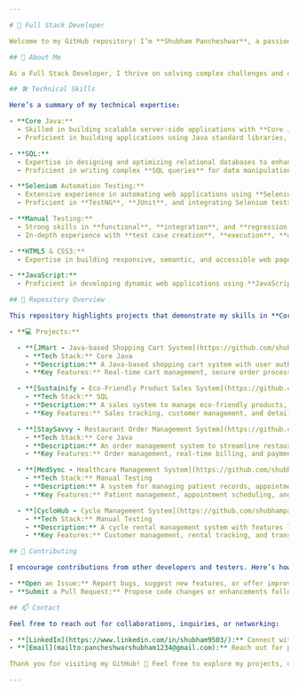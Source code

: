 ```yaml
---

# 🚀 Full Stack Developer

Welcome to my GitHub repository! I’m **Shubham Pancheshwar**, a passionate Full Stack Developer with expertise in **Core Java**, **SQL**, **Selenium Automation Testing**, **Manual Testing**, **HTML5**, **CSS3**, and **JavaScript**. This repository showcases my projects, demonstrating my proficiency in backend and frontend development, automation testing, and database management.

## 🌟 About Me

As a Full Stack Developer, I thrive on solving complex challenges and creating applications that are both functional and user-friendly. With a strong foundation in **Core Java** for server-side development and **SQL** for efficient database management, I’m also proficient in **Selenium Automation Testing** and **Manual Testing** to ensure the reliability and performance of applications. I aim to create solutions that are scalable, maintainable, and robust, whether it’s by developing secure backend systems, optimizing SQL queries, or automating repetitive tasks through testing.

## 🛠️ Technical Skills

Here’s a summary of my technical expertise:

- **Core Java:**
  - Skilled in building scalable server-side applications with **Core Java**, focusing on object-oriented principles and design patterns.
  - Proficient in building applications using Java standard libraries, collections, and multithreading to optimize performance.

- **SQL:**
  - Expertise in designing and optimizing relational databases to enhance performance and scalability.
  - Proficient in writing complex **SQL queries** for data manipulation, analysis, and optimization, with strong experience in **MySQL** and **PostgreSQL**.

- **Selenium Automation Testing:**
  - Extensive experience in automating web applications using **Selenium WebDriver**, ensuring consistent and repeatable test executions.
  - Proficient in **TestNG**, **JUnit**, and integrating Selenium tests with CI/CD pipelines to support continuous testing and delivery.

- **Manual Testing:**
  - Strong skills in **functional**, **integration**, and **regression testing** to ensure software reliability and business functionality.
  - In-depth experience with **test case creation**, **execution**, **defect reporting**, and documentation, ensuring quality at every stage of the development process.

- **HTML5 & CSS3:**
  - Expertise in building responsive, semantic, and accessible web pages using **HTML5** and **CSS3** to enhance user experience and accessibility.

- **JavaScript:**
  - Proficient in developing dynamic web applications using **JavaScript** and frameworks like **React** for building interactive and scalable front-end and back-end systems.

## 📁 Repository Overview

This repository highlights projects that demonstrate my skills in **Core Java**, **SQL**, and **Testing (both Manual and Automated)**. Below are some of my key projects:

- **💻 Projects:**

  - **[JMart - Java-based Shopping Cart System](https://github.com/shubhampancheshwar9503/JMart):**
    - **Tech Stack:** Core Java
    - **Description:** A Java-based shopping cart system with user authentication, product management, and order processing.
    - **Key Features:** Real-time cart management, secure order processing, and payment integration.

  - **[Sustainify - Eco-Friendly Product Sales System](https://github.com/shubhampancheshwar9503/Sustainify):**
    - **Tech Stack:** SQL
    - **Description:** A sales system to manage eco-friendly products, track sales, and analyze data.
    - **Key Features:** Sales tracking, customer management, and detailed analytics.

  - **[StaySavvy - Restaurant Order Management System](https://github.com/shubhampancheshwar9503/StaySavvy):**
    - **Tech Stack:** Core Java
    - **Description:** An order management system to streamline restaurant operations, including real-time billing and order tracking.
    - **Key Features:** Order management, real-time billing, and payment processing.

  - **[MedSync - Healthcare Management System](https://github.com/shubhampancheshwar9503/MedSync):**
    - **Tech Stack:** Manual Testing
    - **Description:** A system for managing patient records, appointments, and health data.
    - **Key Features:** Patient management, appointment scheduling, and health record tracking.

  - **[CycloHub - Cycle Management System](https://github.com/shubhampancheshwar9503/CycloHub):**
    - **Tech Stack:** Manual Testing
    - **Description:** A cycle rental management system with features like customer tracking, rental management, and transaction reporting.
    - **Key Features:** Customer management, rental tracking, and transaction history.

## 🤝 Contributing

I encourage contributions from other developers and testers. Here’s how you can help improve the projects:

- **Open an Issue:** Report bugs, suggest new features, or offer improvements.
- **Submit a Pull Request:** Propose code changes or enhancements following the guidelines in each repository.

## 📫 Contact

Feel free to reach out for collaborations, inquiries, or networking:

- **[LinkedIn](https://www.linkedin.com/in/shubham9503/):** Connect with me for professional updates and opportunities.
- **[Email](mailto:pancheshwarshubham1234@gmail.com):** Reach out for project-related discussions or general communication.

Thank you for visiting my GitHub! 🌟 Feel free to explore my projects, contribute, and connect for potential collaborations. Let’s build great solutions together!

---
```

